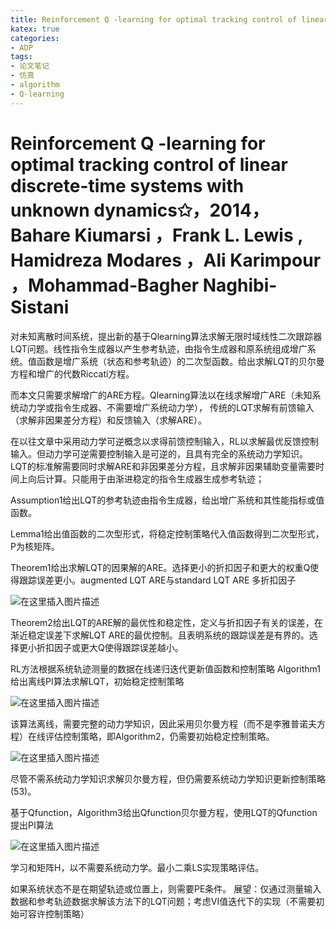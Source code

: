 ```yaml
---
title: Reinforcement Q -learning for optimal tracking control of linear discrete-time systems with unknown dynamics
katex: true
categories: 
- ADP
tags:
- 论文笔记
- 仿真
- algorithm
- Q-learning
---
```


# Reinforcement Q -learning for optimal tracking control of linear discrete-time systems with unknown dynamics✩，2014， Bahare Kiumarsi ，Frank L. Lewis , Hamidreza Modares ，Ali Karimpour ，Mohammad-Bagher Naghibi-Sistani 

对未知离散时间系统，提出新的基于Qlearning算法求解无限时域线性二次跟踪器LQT问题。线性指令生成器以产生参考轨迹，由指令生成器和原系统组成增广系统。值函数是增广系统（状态和参考轨迹）的二次型函数。给出求解LQT的贝尔曼方程和增广的代数Riccati方程。

而本文只需要求解增广的ARE方程。Qlearning算法以在线求解增广ARE（未知系统动力学或指令生成器、不需要增广系统动力学），
传统的LQT求解有前馈输入（求解非因果差分方程）和反馈输入（求解ARE）。

在以往文章中采用动力学可逆概念以求得前馈控制输入，RL以求解最优反馈控制输入。但动力学可逆需要控制输入是可逆的，且具有完全的系统动力学知识。
LQT的标准解需要同时求解ARE和非因果差分方程，且求解非因果辅助变量需要时间上向后计算。只能用于由渐进稳定的指令生成器生成参考轨迹；

Assumption1给出LQT的参考轨迹由指令生成器，给出增广系统和其性能指标或值函数。

Lemma1给出值函数的二次型形式，将稳定控制策略代入值函数得到二次型形式，P为核矩阵。

Theorem1给出求解LQT的因果解的ARE。选择更小的折扣因子和更大的权重Q使得跟踪误差更小。augmented LQT ARE与standard LQT ARE 多折扣因子

![在这里插入图片描述](https://img-blog.csdnimg.cn/direct/e68e061211f140febb8f43b440228dc2.png)


Theorem2给出LQT的ARE解的最优性和稳定性，定义与折扣因子有关的误差，在渐近稳定误差下求解LQT ARE的最优控制。且表明系统的跟踪误差是有界的。选择更小折扣因子或更大Q使得跟踪误差越小。

RL方法根据系统轨迹测量的数据在线递归迭代更新值函数和控制策略
Algorithm1给出离线PI算法求解LQT，初始稳定控制策略

![在这里插入图片描述](https://img-blog.csdnimg.cn/direct/50d7881bb09f41428270daab8d1d42bf.png)

该算法离线，需要完整的动力学知识，因此采用贝尔曼方程（而不是李雅普诺夫方程）在线评估控制策略，即Algorithm2，仍需要初始稳定控制策略。

![在这里插入图片描述](https://img-blog.csdnimg.cn/direct/2ddcd5bf97cc419787be9a0a659f8ade.png)

尽管不需系统动力学知识求解贝尔曼方程，但仍需要系统动力学知识更新控制策略(53)。

基于Qfunction，Algorithm3给出Qfunction贝尔曼方程，使用LQT的Qfunction提出PI算法

![在这里插入图片描述](https://img-blog.csdnimg.cn/direct/79715158d18e459d841d15005f5728e0.png)

学习和矩阵H，以不需要系统动力学。最小二乘LS实现策略评估。

如果系统状态不是在期望轨迹或位置上，则需要PE条件。
展望：仅通过测量输入数据和参考轨迹数据求解该方法下的LQT问题；考虑VI值迭代下的实现（不需要初始可容许控制策略）